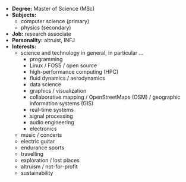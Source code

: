 - **Degree:** Master of Science (MSc)
- **Subjects:**
	- computer science (primary)
	- physics (secondary)
- **Job:** research associate
- **Personality:** altruist, INFJ
- **Interests:**
	- science and technology in general, in particular ...
		- programming
		- Linux / FOSS / open source
		- high-performance computing (HPC)
		- fluid dynamics / aerodynamics
		- data science
		- graphics / visualization
		- collaborative mapping / OpenStreetMaps (OSM) / geographic information systems (GIS)
		- real-time systems
		- signal processing
		- audio engineering
		- electronics
	- music / concerts
	- electric guitar
	- endurance sports
	- travelling
	- exploration / lost places
	- altruism / not-for-profit
	- sustainability

